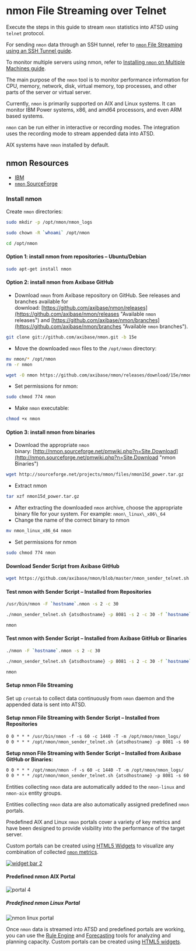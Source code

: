 # nmon File Streaming over Telnet

Execute the steps in this guide to stream `nmon` statistics into ATSD using `telnet` protocol.

For sending `nmon` data through an SSH tunnel, refer to [`nmon` File Streaming using an SSH Tunnel guide](ssh-tunneling.md "`nmon` File Streaming using an SSH Tunnel").

To monitor multiple servers using nmon, refer to [Installing `nmon` on Multiple Machines guide](deploy.md).

The main purpose of the `nmon` tool is to monitor performance information for CPU, memory, network, disk, virtual memory, top processes, and other parts of the server or virtual server.

Currently, `nmon` is primarily supported on AIX and Linux systems. It can monitor IBM Power systems, x86, and amd64 processors, and even ARM based systems.

`nmon` can be run either in interactive or recording modes. The integration uses the recording mode to stream appended data into ATSD.

AIX systems have `nmon` installed by default.

## nmon Resources

* [IBM](https://www.ibm.com/developerworks/aix/library/au-nmon_analyser/index.html)
* [`nmon` SourceForge](http://nmon.sourceforge.net/pmwiki.php?n=Main.HomePage)

### Install nmon

Create `nmon` directories:

```sh
sudo mkdir -p /opt/nmon/nmon_logs
```

```sh
sudo chown -R `whoami` /opt/nmon
```

```sh
cd /opt/nmon
```

#### Option 1: install nmon from repositories – Ubuntu/Debian

```sh
sudo apt-get install nmon
```

#### Option 2: install nmon from Axibase GitHub

* Download `nmon` from Axibase repository on GitHub. See releases and branches available for download: [https://github.com/axibase/nmon/releases](https://github.com/axibase/nmon/releases "Available `nmon` releases") and [https://github.com/axibase/nmon/branches](https://github.com/axibase/nmon/branches "Available `nmon` branches").

```sh
git clone git://github.com/axibase/nmon.git -b 15e
```

* Move the downloaded `nmon` files to the `/opt/nmon` directory:

```sh
mv nmon/* /opt/nmon
rm -r nmon
```

```sh
wget -O nmon https://github.com/axibase/nmon/releases/download/15e/nmon_x86_ubuntu134
```

* Set permissions for nmon:

```sh
sudo chmod 774 nmon
```

* Make `nmon` executable:

```sh
chmod +x nmon
```

#### Option 3: install nmon from binaries

* Download the appropriate `nmon` binary: [http://nmon.sourceforge.net/pmwiki.php?n=Site.Download](http://nmon.sourceforge.net/pmwiki.php?n=Site.Download "nmon Binaries")

```sh
wget http://sourceforge.net/projects/nmon/files/nmon15d_power.tar.gz
```

* Extract nmon

```sh
tar xzf nmon15d_power.tar.gz
```

* After extracting the downloaded `nmon` archive, choose the appropriate binary file for your system. For example: `nmon\_linux\_x86\_64`
* Change the name of the correct binary to nmon

```sh
mv nmon_linux_x86_64 nmon
```

* Set permissions for nmon

```sh
sudo chmod 774 nmon
```

#### Download Sender Script from Axibase GitHub

```sh
wget https://github.com/axibase/nmon/blob/master/nmon_sender_telnet.sh
```

#### Test nmon with Sender Script – Installed from Repositories

```sh
/usr/bin/nmon -F `hostname`.nmon -s 2 -c 30
```

```sh
./nmon_sender_telnet.sh {atsdhostname} -p 8081 -s 2 -c 30 -f `hostname`.
```

```sh
nmon
```

#### Test nmon with Sender Script – Installed from Axibase GitHub or Binaries

```sh
./nmon -F `hostname`.nmon -s 2 -c 30
```

```sh
./nmon_sender_telnet.sh {atsdhostname} -p 8081 -s 2 -c 30 -f `hostname`.
```

```sh
nmon
```

#### Setup nmon File Streaming

Set up `crontab` to collect data continuously from `nmon` daemon and the appended data is sent into ATSD.

#### Setup nmon File Streaming with Sender Script – Installed from Repositories

```txt
0 0 * * * /usr/bin/nmon -f -s 60 -c 1440 -T -m /opt/nmon/nmon_logs/
0 0 * * * /opt/nmon/nmon_sender_telnet.sh {atsdhostname} -p 8081 -s 60 -c 1440 -m /opt/nmon/nmon_logs/ >> /opt/nmon/full.log 2>&1
```

**Setup nmon File Streaming with Sender Script – Installed from Axibase
GitHub or Binaries:**

```txt
0 0 * * * /opt/nmon/nmon -f -s 60 -c 1440 -T -m /opt/nmon/nmon_logs/
0 0 * * * /opt/nmon/nmon_sender_telnet.sh {atsdhostname} -p 8081 -s 60 -c 1440 -m /opt/nmon/nmon_logs/ >> /opt/nmon/full.log 2>&1         `
```

Entities collecting `nmon` data are automatically added to the `nmon-linux` and `nmon-aix` entity groups.

Entities collecting `nmon` data are also automatically assigned predefined `nmon` portals.

Predefined AIX and Linux `nmon` portals cover a variety of key metrics and have been designed to provide visibility into the performance of the target server.

Custom portals can be created using [HTML5 Widgets](https://axibase.com/products/axibase-time-series-database/visualization/ "Visualization") to visualize any combination of collected [`nmon` metrics](./format.md).

[![](./resources/widget-bar-2.png "widget bar 2")](https://axibase.com/products/axibase-time-series-database/visualization/widgets/)

#### Predefined nmon AIX Portal

![](./resources/portal-4.png "portal 4")

##### Predefined nmon Linux Portal

![](./resources/nmon-linux-portal.png "nmon linux portal")

Once `nmon` data is streamed into ATSD and predefined portals are working, you can use the [Rule Engine](../../rule-engine "Rule Engine") and
[Forecasting](../../forecasting/README.md) tools for analyzing and planning capacity. Custom portals can be created using [HTML5 widgets](https://axibase.com/products/axibase-time-series-database/visualization/ "Visualization").
